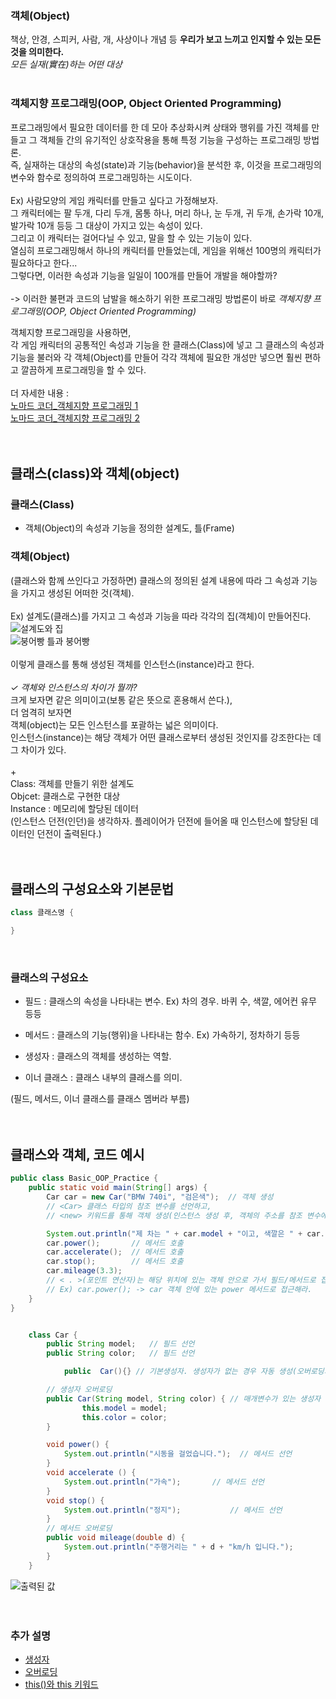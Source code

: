 ### 객체(Object)
책상, 안경, 스피커, 사람, 개, 사상이나 개념 등
**우리가 보고 느끼고 인지할 수 있는 모든 것을 의미한다.**
<br>*모든 실재(實在)하는 어떤 대상*
<br><br>
### 객체지향 프로그래밍(OOP, Object Oriented Programming)
프로그래밍에서 필요한 데이터를 한 데 모아 추상화시켜 상태와 행위를 가진 객체를 만들고 그 객체들 간의 유기적인 상호작용을 통해 특정 기능을 구성하는 프로그래밍 방법론.
<br>
즉, 실재하는 대상의 속성(state)과 기능(behavior)을 분석한 후, 이것을 프로그래밍의 변수와 함수로 정의하여 프로그래밍하는 시도이다.
<br><br>
Ex) 사람모양의 게임 캐릭터를 만들고 싶다고 가정해보자.
<br>그 캐릭터에는 팔 두개, 다리 두개, 몸통 하나, 머리 하나, 눈 두개, 귀 두개, 손가락 10개, 발가락 10개 등등 그 대상이 가지고 있는 속성이 있다.
<br> 그리고 이 캐릭터는 걸어다닐 수 있고, 말을 할 수 있는 기능이 있다.
<br>열심히 프로그래밍해서 하나의 캐릭터를 만들었는데, 게임을 위해선 100명의 캐릭터가 필요하다고 한다...
<br>
그렇다면, 이러한 속성과 기능을 일일이 100개를 만들어 개발을 해야할까?
<br><br>
-> 이러한 불편과 코드의 남발을 해소하기 위한 프로그래밍 방법론이 바로 *객체지향 프로그래밍(OOP, Object Oriented Programming)*

객체지향 프로그래밍을 사용하면,
<br>
각 게임 캐릭터의 공통적인 속성과 기능을 한 클래스(Class)에 넣고 그 클래스의 속성과 기능을 불러와 각 객체(Object)를 만들어 각각 객체에 필요한 개성만 넣으면 훨씬 편하고 깔끔하게 프로그래밍을 할 수 있다.
<br><br>
더 자세한 내용 :<br>
[노마드 코더_객체지향 프로그래밍 1](https://youtu.be/cg1xvFy1JQQ)
<br>
[노마드 코더_객체지향 프로그래밍 2](https://youtu.be/IeLWSKq0xIQ)
<br><br><br>

## 클래스(class)와 객체(object)
### 클래스(Class)
- 객체(Object)의 속성과 기능을 정의한 설계도, 틀(Frame)

### 객체(Object)
(클래스와 함께 쓰인다고 가정하면) 클래스의 정의된 설계 내용에 따라 그 속성과 기능을 가지고 생성된 어떠한 것(객체).
<br><br>
Ex) 설계도(클래스)를 가지고 그 속성과 기능을 따라 각각의 집(객체)이 만들어진다.
<br>![설계도와 집]()
<br>![붕어빵 틀과 붕어빵]()
<br><br>
이렇게 클래스를 통해 생성된 객체를 인스턴스(instance)라고 한다.
<br><br>
*✓ 객체와 인스턴스의 차이가 뭘까?*
<br>크게 보자면 같은 의미이고(보통 같은 뜻으로 혼용해서 쓴다.),
<br>더 엄격히 보자면
<br>객체(object)는 모든 인스턴스를 포괄하는 넓은 의미이다.
<br>인스턴스(instance)는 해당 객체가 어떤 클래스로부터 생성된 것인지를 강조한다는 데 그 차이가 있다.
<br><br>
+<br>
Class: 객체를 만들기 위한 설계도<br>
Objcet: 클래스로 구현한 대상<br>
Instance : 메모리에 할당된 데이터<br>
(인스턴스 던전(인던)을 생각하자. 플레이어가 던전에 들어올 때 인스턴스에 할당된 데이터인 던전이 출력된다.)
<br><br><br>

## 클래스의 구성요소와 기본문법
```java
class 클래스명 {

}
```
<br>

### 클래스의 구성요소
- 필드 : 클래스의 속성을 나타내는 변수.  Ex) 차의 경우. 바퀴 수, 색깔, 에어컨 유무 등등

- 메서드 : 클래스의 기능(행위)을 나타내는 함수. Ex) 가속하기, 정차하기 등등

- 생성자 : 클래스의 객체를 생성하는 역할.

- 이너 클래스 : 클래스 내부의 클래스를 의미.

(필드, 메서드, 이너 클래스를 클래스 멤버라 부름)
<br><br><br>

## 클래스와 객체, 코드 예시

```java
public class Basic_OOP_Practice {
    public static void main(String[] args) {
        Car car = new Car("BMW 740i", "검은색");  // 객체 생성
        // <Car> 클래스 타입의 참조 변수를 선언하고,
        // <new> 키워드를 통해 객체 생성(인스턴스 생성 후, 객체의 주소를 참조 변수에 저장.

        System.out.println("제 차는 " + car.model + "이고, 색깔은 " + car.color + "입니다."); // 필드
        car.power();       // 메서드 호출
        car.accelerate();  // 메서드 호출
        car.stop();        // 메서드 호출
        car.mileage(3.3);
        // < . >(포인트 연산자)는 해당 위치에 있는 객체 안으로 가서 필드/메서드로 접근하라는 연산자.
        // Ex) car.power(); -> car 객체 안에 있는 power 메서드로 접근해라.
    }
}


    class Car {
        public String model;   // 필드 선언
        public String color;   // 필드 선언

            public  Car(){} // 기본생성자. 생성자가 없는 경우 자동 생성(오버로딩과 기본생성자 예시를 위해 사용했지만, 현재 코드에서는 사용하지 않아도 된다. -> 밑에 생성자가 있기 때문에)

        // 생성자 오버로딩
        public Car(String model, String color) { // 매개변수가 있는 생성자
                this.model = model;
                this.color = color;
        }

        void power() {
            System.out.println("시동을 걸었습니다.");  // 메서드 선언
        }
        void accelerate () {
            System.out.println("가속");       // 메서드 선언
        }
        void stop() {
            System.out.println("정지");           // 메서드 선언
        }
        // 메서드 오버로딩
        public void mileage(double d) {
            System.out.println("주행거리는 " + d + "km/h 입니다.");
        }
    }
```


![출력된 값]()
<br><br><br>

### 추가 설명
- [생성자]()
- [오버로딩]()
- [this()와 this 키워드]()